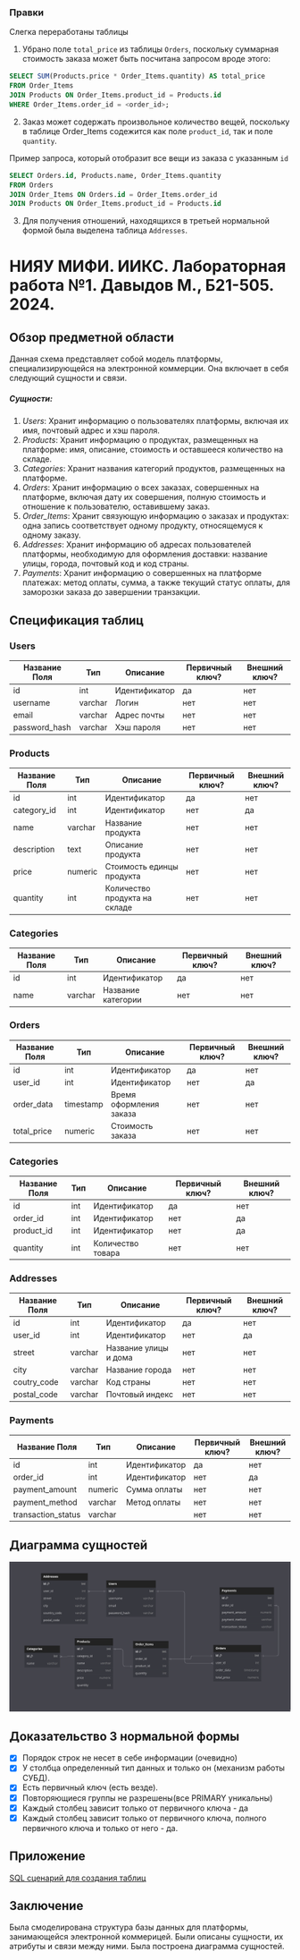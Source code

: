 ### Правки
Слегка переработаны таблицы

1) Убрано поле `total_price` из таблицы `Orders`, поскольку суммарная стоимость заказа может быть посчитана запросом вроде этого:
```sql
SELECT SUM(Products.price * Order_Items.quantity) AS total_price
FROM Order_Items
JOIN Products ON Order_Items.product_id = Products.id
WHERE Order_Items.order_id = <order_id>;
```
2) Заказ может содержать произвольное количество вещей, поскольку в таблице Order_Items содежится как поле `product_id`, так и поле `quantity`.

Пример запроса, который отобразит все вещи из заказа с указанным `id`
```sql
SELECT Orders.id, Products.name, Order_Items.quantity
FROM Orders
JOIN Order_Items ON Orders.id = Order_Items.order_id
JOIN Products ON Order_Items.product_id = Products.id
```

3) Для получения отношений, находящихся в третьей нормальной формой была выделена таблица `Addresses`.

# НИЯУ МИФИ. ИИКС. Лабораторная работа №1. Давыдов М., Б21-505. 2024.

## Обзор предметной области

Данная схема представляет собой модель платформы, специализирующейся на электронной коммерции. Она включает в себя следующий сущности и связи.

##### Сущности:

1. *Users*: Хранит информацию о пользователях платформы, включая их имя, почтовый адрес и хэш пароля.  
2. *Products*: Хранит информацию о продуктах, размещенных на платформе: имя, описание, стоимость и оставшееся количество на складе.
3. *Categories*: Хранит названия категорий продуктов, размещенных на платформе.
4. *Orders*: Хранит информацию о всех заказах, совершенных на платформе, включая дату их совершения, полную стоимость и отношение к пользователю, оставившему заказ.
5. *Order_Items*: Хранит связующую информацию о заказах и продуктах: одна запись соответствует одному продукту, относящемуся к одному заказу.
6. *Addresses*: Хранит информацию об адресах пользователей платформы, необходимую для оформления доставки: название улицы, города, почтовый код и код страны.
7. *Payments*: Хранит информацию о совершенных на платформе платежах: метод оплаты, сумма, а также текущий статус оплаты, для заморозки заказа до завершении транзакции.

## Спецификация таблиц

### Users
| Название Поля | Тип | Описание | Первичный ключ? | Внешний ключ? |
| --- | --- | --- | --- | --- |
| id | int | Идентификатор | да | нет |
| username | varchar| Логин | нет | нет |
| email | varchar | Адрес почты | нет | нет |
| password_hash | varchar | Хэш пароля | нет | нет |

### Products 

| Название Поля | Тип | Описание | Первичный ключ? | Внешний ключ? |
| --- | --- | --- | --- | --- |
| id | int | Идентификатор | да | нет |
| category_id | int | Идентификатор | нет | да |
| name | varchar | Название продукта | нет | нет |
| description | text | Описание продукта | нет | нет |
| price | numeric | Стоимость единцы продукта | нет | нет |
| quantity | int | Количество продукта на складе | нет | нет |

### Categories 

| Название Поля | Тип | Описание | Первичный ключ? | Внешний ключ? |
| --- | --- | --- | --- | --- |
| id | int | Идентификатор | да | нет |
| name | varchar | Название категории | нет | нет |

### Orders

| Название Поля | Тип | Описание | Первичный ключ? | Внешний ключ? |
| --- | --- | --- | --- | --- |
| id | int | Идентификатор | да | нет |
| user_id | int | Идентификатор | нет | да |
| order_data | timestamp | Время оформления заказа| нет | нет|
| total_price | numeric | Стоимость заказа | нет | нет|

### Categories 

| Название Поля | Тип | Описание | Первичный ключ? | Внешний ключ? |
| --- | --- | --- | --- | --- |
| id | int | Идентификатор | да | нет |
| order_id | int | Идентификатор | нет | да |
| product_id | int | Идентификатор | нет | да |
| quantity | int | Количество товара | нет | нет |


### Addresses

| Название Поля | Тип | Описание | Первичный ключ? | Внешний ключ? |
| --- | --- | --- | --- | --- |
| id | int | Идентификатор | да | нет |
| user_id | int | Идентификатор | нет | да |
| street | varchar | Название улицы и дома | нет | нет |
| city | varchar | Название города | нет | нет |
| coutry_code | varchar | Код страны | нет | нет |
| postal_code | varchar | Почтовый индекс | нет | нет |

### Payments

| Название Поля | Тип | Описание | Первичный ключ? | Внешний ключ? |
| --- | --- | --- | --- | --- |
| id | int | Идентификатор | да | нет |
| order_id | int | Идентификатор | нет | да |
| payment_amount | numeric | Сумма оплаты | нет | нет |
| payment_method| varchar | Метод оплаты | нет | нет |
| transaction_status | varchar | | нет | нет |

## Диаграмма сущностей

![ERD](./diagram.png)

## Доказательство 3 нормальной формы

- [x] Порядок строк не несет в себе информации (очевидно)
- [x] У столбца определенный тип данных и только он (механизм работы СУБД).
- [x] Есть первичный ключ (есть везде).
- [x] Повторяющиеся группы не разрешены(все PRIMARY уникальны)
- [x] Каждый столбец зависит только от первичного ключа - да
- [x] Каждый столбец зависит только от первичного ключа, полного первичного ключа и только от него - да.

## Приложение

[SQL сценарий для создания таблиц](./init.sql)

## Заключение

Была смоделирована структура базы данных для платформы, занимающейся электронной коммерицей. Были описаны сущности, их атрибуты и связи между ними. Была построена диаграмма сущностей.
